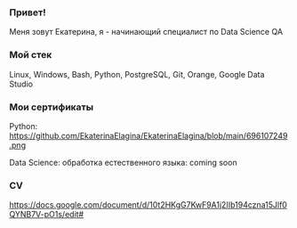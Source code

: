 ### Привет!
Меня зовут Екатерина, я - начинающий специалист по Data Science QA

### Мой стек
Linux, Windows, Bash, Python, PostgreSQL, Git, Orange, Google Data Studio

### Мои сертификаты
Python: https://github.com/EkaterinaElagina/EkaterinaElagina/blob/main/696107249.png

Data Science: обработка естественного языка:   coming soon

### CV
https://docs.google.com/document/d/10t2HKgG7KwF9A1j2IIb194czna15Jlf0QYNB7V-pO1s/edit#
<!--
**EkaterinaElagina/EkaterinaElagina** is a ✨ _special_ ✨ repository because its `README.md` (this file) appears on your GitHub profile.

Here are some ideas to get you started:

- 🔭 I’m currently working on ...
- 🌱 I’m currently learning ...
- 👯 I’m looking to collaborate on ...
- 🤔 I’m looking for help with ...
- 💬 Ask me about ...
- 📫 How to reach me: ...
- 😄 Pronouns: ...
- ⚡ Fun fact: ...
-->

